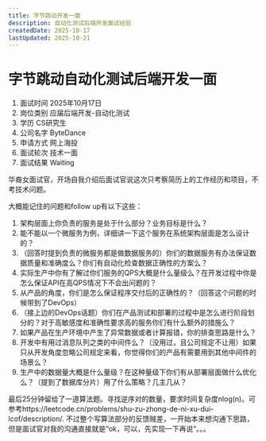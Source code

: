 ```yaml
---
title: 字节跳动开发一面
description: 自动化测试后端开发面试经验
createdDate: 2025-10-17
lastUpdated: 2025-10-21
---
```

# 字节跳动自动化测试后端开发一面
1. 面试时间 2025年10月17日
2. 岗位类别 应届后端开发-自动化测试
3. 学历 CS研究生
4. 公司名字 ByteDance
5. 申请方式 网上海投
6. 面试轮次 技术一面
7. 面试结果 Waiting

华裔女面试官，开场自我介绍后面试官说这次只考察简历上的工作经历和项目，不考技术问题。

大概能记住的问题和follow up有以下这些：
1. 架构层面上你负责的服务是处于什么部分？业务目标是什么？
2. 能不能以一个微服务为例，详细讲一下这个服务在系统架构层面是怎么设计的？
3. （回答时提到负责的微服务都是做数据服务的）你们的数据服务有办法保证数据质量和准确度么？你们有自动化检查数据正确性的方案么？
4. 实际生产中你有了解过你们服务的QPS大概是什么量级么？在开发过程中你是怎么保证API在高QPS情况下不会出问题的？
5. 从产品的角度，你们是怎么保证程序交付后的正确性的？（回答这个问题的时候带到了DevOps）
6. （接上边的DevOps话题）你们在产品测试和部署的过程中是怎么进行阶段划分的？对于高敏感度和准确性要求高的服务你们有什么额外的措施么？
7. 如果产品在生产环境中产生了异常数据或者计算报错，你的排查思路是什么？
8. 开发中有用过消息队列之类的中间件么？（没用过，且公司规定不让用）如果只从开发角度忽略公司规定来看，你觉得你们的产品有需要用到其他中间件的场景么？
9. 生产中的数据量大概是什么量级？在这种量级下你们有从部署层面做什么优化么？（提到了数据库分片）用了什么策略？几主几从？

最后25分钟留给了一道算法题。寻找逆序对的数量，要求时间复杂度nlog(n)。可参考https://leetcode.cn/problems/shu-zu-zhong-de-ni-xu-dui-lcof/description/.
不过整个写算法部分的反馈贼差，一开始本来想沟通下思路，但是面试官对我的沟通直接就是“ok，可以，先实现一下再说”。。。
